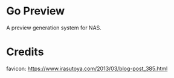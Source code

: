 # Go Preview

A preview generation system for NAS.

# Credits

favicon: https://www.irasutoya.com/2013/03/blog-post_385.html
